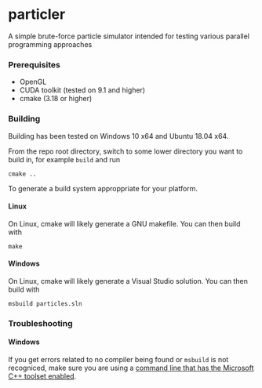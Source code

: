 # particler

A simple brute-force particle simulator intended for testing various parallel programming approaches

### Prerequisites

- OpenGL
- CUDA toolkit (tested on 9.1 and higher)
- cmake (3.18 or higher)

### Building

Building has been tested on Windows 10 x64 and Ubuntu 18.04 x64.

From the repo root directory, switch to some lower directory you want to build in, for example `build` and run
```
cmake ..
```
To generate a build system approppriate for your platform. 

#### Linux
On Linux, cmake will likely generate a GNU makefile. You can then build with
```
make
```
#### Windows
On Linux, cmake will likely generate a Visual Studio solution. You can then build with
```
msbuild particles.sln
```

### Troubleshooting

#### Windows

If you get errors related to no compiler being found or `msbuild` is not recogniced, make sure you are using a [command line that has the Microsoft C++ toolset enabled](https://docs.microsoft.com/en-us/cpp/build/building-on-the-command-line).
